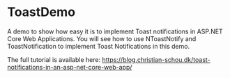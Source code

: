 # ToastDemo
A demo to show how easy it is to implement Toast notifications in ASP.NET Core Web Applications. You will see how to use NToastNotify and ToastNotification to implement Toast Notifications in this demo.

The full tutorial is available here: https://blog.christian-schou.dk/toast-notifications-in-an-asp-net-core-web-app/

